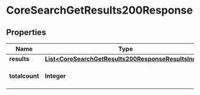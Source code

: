 

# CoreSearchGetResults200Response


## Properties

| Name | Type | Description | Notes |
|------------ | ------------- | ------------- | -------------|
|**results** | [**List&lt;CoreSearchGetResults200ResponseResultsInner&gt;**](CoreSearchGetResults200ResponseResultsInner.md) |  |  |
|**totalcount** | **Integer** | Total number of results |  |



